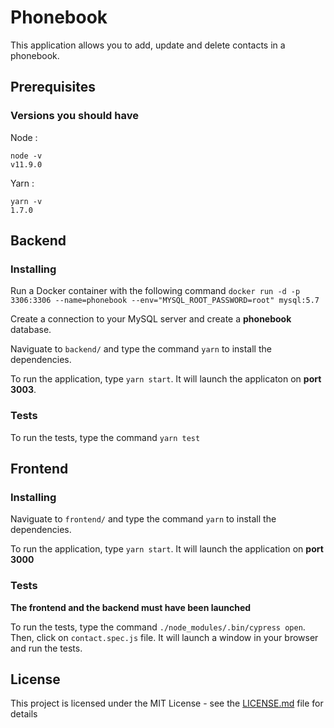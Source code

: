 # Phonebook

This application allows you to add, update and delete contacts in a phonebook.


## Prerequisites

### Versions you should have


Node : 
```
node -v 
v11.9.0
```


Yarn : 
```
yarn -v
1.7.0
```

## Backend

### Installing

Run a Docker container with the following command 
```docker run -d -p 3306:3306 --name=phonebook --env="MYSQL_ROOT_PASSWORD=root" mysql:5.7```

Create a connection to your MySQL server and create a **phonebook** database.

Naviguate to ```backend/``` and type the command ```yarn``` to install the dependencies.

To run the application, type ```yarn start```. It will launch the applicaton on **port 3003**.

### Tests

To run the tests, type the command ```yarn test```


## Frontend

### Installing

Naviguate to ```frontend/``` and type the command ```yarn``` to install the dependencies.

To run the application, type ```yarn start```. It will launch the application on **port 3000**

### Tests

**The frontend and the backend must have been launched**

To run the tests, type the command ```./node_modules/.bin/cypress open```.
Then, click on ```contact.spec.js``` file. It will launch a window in your browser and run the tests.


## License

This project is licensed under the MIT License - see the [LICENSE.md](https://github.com/Sylv11/phonebook/blob/master/LICENSE.md) file for details


